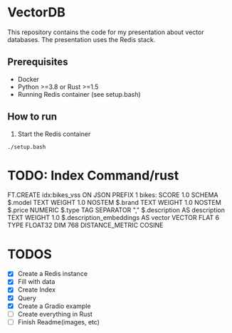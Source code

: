 # VectorDB

This repository contains the code for my presentation about vector databases. The presentation uses the Redis stack.

## Prerequisites
- Docker
- Python >=3.8 or Rust >=1.5
- Running Redis container (see setup.bash)

## How to run
1. Start the Redis container
```bash
./setup.bash
```

# TODO: Index Command/rust
FT.CREATE idx:bikes_vss ON JSON
PREFIX 1 bikes: SCORE 1.0
SCHEMA
$.model TEXT WEIGHT 1.0 NOSTEM
$.brand TEXT WEIGHT 1.0 NOSTEM
$.price NUMERIC
$.type TAG SEPARATOR ","
$.description AS description TEXT WEIGHT 1.0
$.description_embeddings AS vector VECTOR FLAT 6 TYPE FLOAT32 DIM 768 DISTANCE_METRIC COSINE

# TODOS
- [x] Create a Redis instance
- [x] Fill with data
- [x] Create Index
- [x] Query
- [x] Create a Gradio example
- [ ] Create everything in Rust
- [ ] Finish Readme(images, etc)